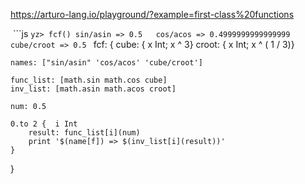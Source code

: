 https://arturo-lang.io/playground/?example=first-class%20functions

 ```js
`yz> fcf()
sin/asin => 0.5  
cos/acos => 0.4999999999999999  
cube/croot => 0.5
`
fcf: {
    cube:  { x Int; x ^ 3}
    croot: { x Int; x ^ ( 1 / 3)}
    
    names: ["sin/asin" 'cos/acos' 'cube/croot']
    
    func_list: [math.sin math.cos cube]
    inv_list: [math.asin math.acos croot]
    
    num: 0.5
    
    0.to 2 {  i Int
        result: func_list[i](num)
        print '$(name[f]) => $(inv_list[i](result))'
    }
}
```